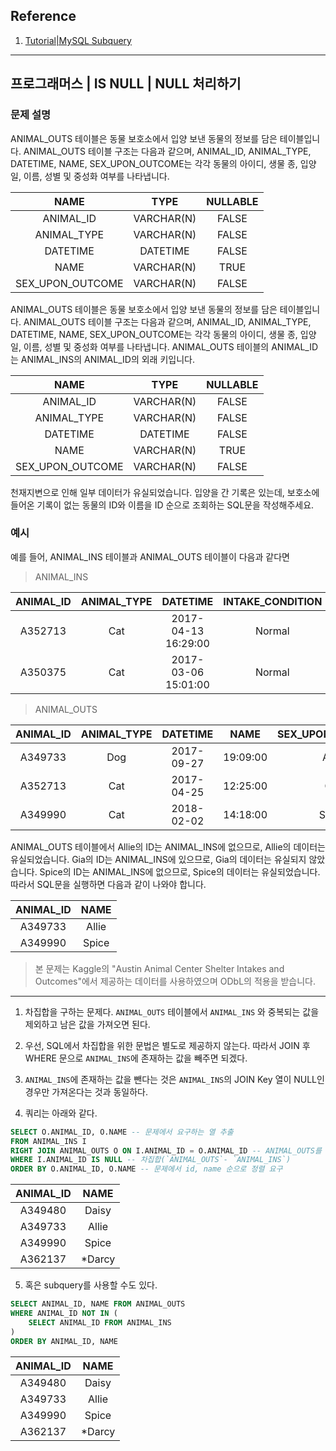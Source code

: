 ## Reference
1. [Tutorial|MySQL Subquery](https://www.mysqltutorial.org/mysql-subquery/)

---

## 프로그래머스 | IS NULL | NULL 처리하기

### 문제 설명

ANIMAL_OUTS 테이블은 동물 보호소에서 입양 보낸 동물의 정보를 담은 테이블입니다. ANIMAL_OUTS 테이블 구조는 다음과 같으며, ANIMAL_ID, ANIMAL_TYPE, DATETIME, NAME, SEX_UPON_OUTCOME는 각각 동물의 아이디, 생물 종, 입양일, 이름, 성별 및 중성화 여부를 나타냅니다.

|NAME|	TYPE|	NULLABLE
| :--:| :--:| :--:|
|ANIMAL_ID|	VARCHAR(N)|	FALSE|
|ANIMAL_TYPE|	VARCHAR(N)|	FALSE|
|DATETIME|	DATETIME|	FALSE|
|NAME|	VARCHAR(N)|	TRUE|
|SEX_UPON_OUTCOME|	VARCHAR(N)	|FALSE|

ANIMAL_OUTS 테이블은 동물 보호소에서 입양 보낸 동물의 정보를 담은 테이블입니다. ANIMAL_OUTS 테이블 구조는 다음과 같으며, ANIMAL_ID, ANIMAL_TYPE, DATETIME, NAME, SEX_UPON_OUTCOME는 각각 동물의 아이디, 생물 종, 입양일, 이름, 성별 및 중성화 여부를 나타냅니다. ANIMAL_OUTS 테이블의 ANIMAL_ID는 ANIMAL_INS의 ANIMAL_ID의 외래 키입니다.

|NAME|	TYPE|	NULLABLE|
|:--:|:--:|:--:|
|ANIMAL_ID|	VARCHAR(N)|	FALSE|
|ANIMAL_TYPE|	VARCHAR(N)|	FALSE|
|DATETIME|	DATETIME|	FALSE|
|NAME	|VARCHAR(N)|	TRUE|
|SEX_UPON_OUTCOME	|VARCHAR(N)	|FALSE|

천재지변으로 인해 일부 데이터가 유실되었습니다. 입양을 간 기록은 있는데, 보호소에 들어온 기록이 없는 동물의 ID와 이름을 ID 순으로 조회하는 SQL문을 작성해주세요.

### 예시

예를 들어, ANIMAL_INS 테이블과 ANIMAL_OUTS 테이블이 다음과 같다면

> ANIMAL_INS

|ANIMAL_ID|	ANIMAL_TYPE|	DATETIME|	INTAKE_CONDITION|	NAME|	SEX_UPON_INTAKE|
|:--:|:--:|:--:|:--:|:--:|:--:|
|A352713|	Cat|	2017-04-13 16:29:00	|Normal	|Gia	|Spayed Female|
|A350375|	Cat|	2017-03-06 15:01:00	|Normal	|Meo	|Neutered Male|

> ANIMAL_OUTS

ANIMAL_ID	|ANIMAL_TYPE	|DATETIME|	NAME|	SEX_UPON_OUTCOME|
|:--:|:--:|:--:|:--:|:--:|
|A349733	|Dog	|2017-09-27| 19:09:00|	Allie|	Spayed Female|
|A352713	|Cat	|2017-04-25| 12:25:00|	Gia|	Spayed Female|
|A349990	|Cat	|2018-02-02| 14:18:00|	Spice|	Spayed Female|

ANIMAL_OUTS 테이블에서
Allie의 ID는 ANIMAL_INS에 없으므로, Allie의 데이터는 유실되었습니다.
Gia의 ID는 ANIMAL_INS에 있으므로, Gia의 데이터는 유실되지 않았습니다.
Spice의 ID는 ANIMAL_INS에 없으므로, Spice의 데이터는 유실되었습니다.
따라서 SQL문을 실행하면 다음과 같이 나와야 합니다.

|ANIMAL_ID|	NAME|
|:--:|:--:|
|A349733	|Allie|
|A349990	|Spice|

> 본 문제는 Kaggle의 "Austin Animal Center Shelter Intakes and Outcomes"에서 제공하는 데이터를 사용하였으며 ODbL의 적용을 받습니다.
---

1. 차집합을 구하는 문제다. `ANIMAL_OUTS` 테이블에서 `ANIMAL_INS` 와 중복되는 값을 제외하고 남은 값을 가져오면 된다.

2. 우선, SQL에서 차집합을 위한 문법은 별도로 제공하지 않는다. 따라서 JOIN 후 WHERE 문으로 `ANIMAL_INS`에 존재하는 값을 빼주면 되겠다.

3. `ANIMAL_INS`에 존재하는 값을 뺀다는 것은 `ANIMAL_INS`의 JOIN Key 열이 NULL인 경우만 가져온다는 것과 동일하다.

4. 쿼리는 아래와 같다.
```SQL
SELECT O.ANIMAL_ID, O.NAME -- 문제에서 요구하는 열 추출
FROM ANIMAL_INS I 
RIGHT JOIN ANIMAL_OUTS O ON I.ANIMAL_ID = O.ANIMAL_ID -- ANIMAL_OUTS를 집계 기준 열로 한다. 
WHERE I.ANIMAL_ID IS NULL -- 차집합(`ANIMAL_OUTS`- `ANIMAL_INS`)
ORDER BY O.ANIMAL_ID, O.NAME -- 문제에서 id, name 순으로 정렬 요구
```
|ANIMAL_ID	|NAME|
|:--:|:--:|
|A349480	|Daisy|
|A349733	|Allie|
|A349990	|Spice|
|A362137	|*Darcy|

5. 혹은 subquery를 사용할 수도 있다.
```SQL
SELECT ANIMAL_ID, NAME FROM ANIMAL_OUTS
WHERE ANIMAL_ID NOT IN (
    SELECT ANIMAL_ID FROM ANIMAL_INS
)
ORDER BY ANIMAL_ID, NAME
```
|ANIMAL_ID	|NAME|
|:--:|:--:|
|A349480	|Daisy|
|A349733	|Allie|
|A349990	|Spice|
|A362137	|*Darcy|
